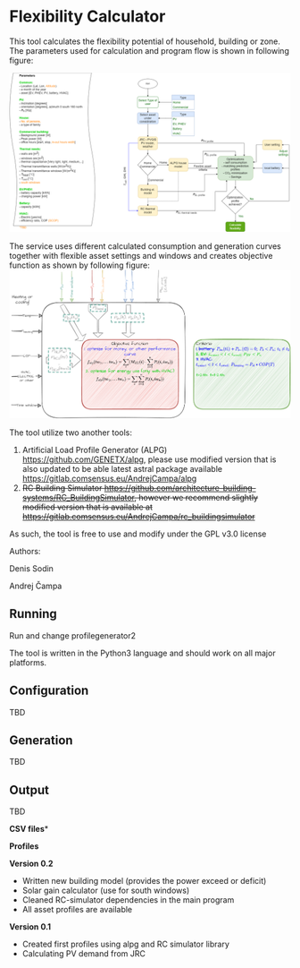 Flexibility Calculator
==============

This tool calculates the flexibility potential of household, building or zone. The parameters used for calculation and program flow is shown in following figure:

![program flow](catalogues-Program_flow.png)

The service uses different calculated consumption and generation curves together with flexible asset settings and windows and creates objective function as shown by following figure:
![optimization](catalogues-Optimization.png)

The tool utilize two another tools:


1. Artificial Load Profile Generator (ALPG) https://github.com/GENETX/alpg, please use modified version that is also updated to be able latest astral package available https://gitlab.comsensus.eu/AndrejCampa/alpg
2. ~~RC Building Simulator https://github.com/architecture-building-systems/RC_BuildingSimulator, however we recommend slightly modified version that is available at https://gitlab.comsensus.eu/AndrejCampa/rc_buildingsimulator~~

As such, the tool is free to use and modify under the GPL v3.0 license



Authors: 

Denis Sodin

Andrej Čampa

Running
--------------

Run and change profilegenerator2


The tool is written in the Python3 language and should work on all major platforms. 

Configuration
--------------
TBD

Generation
--------------

TBD

Output
--------------

TBD

**CSV files***


**Profiles**

**Version 0.2**
- Written new building model (provides the power exceed or deficit)
- Solar gain calculator (use for south windows)
- Cleaned RC-simulator dependencies in the main program
- All asset profiles are available

**Version 0.1**
- Created first profiles using alpg and RC simulator library
- Calculating PV demand from JRC


